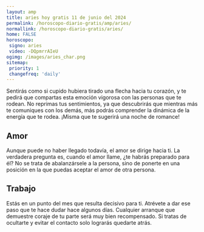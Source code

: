 ```yaml
---
layout: amp
title: aries hoy gratis 11 de junio del 2024 
permalink: /horoscopo-diario-gratis/amp/aries/
normallink: /horoscopo-diario-gratis/aries/
home: FALSE
horoscopo:
 signo: aries
 video: -DQpmrrAIeU
ogimg: /images/aries_char.png
sitemap:
 priority: 1
 changefreq: 'daily'
---
```



Sentirás como si cupido hubiera tirado una flecha hacia tu corazón, y te pedirá que compartas esta emoción vigorosa con las personas que te rodean. No reprimas tus sentimientos, ya que descubrirás que mientras más te comuniques con los demás, más podrás comprender la dinámica de la energía que te rodea. ¡Misma que te sugerirá una noche de romance!

## Amor

Aunque puede no haber llegado todavía, el amor se dirige hacia ti. La verdadera pregunta es, cuando el amor llame, ¿te habrás preparado para él? No se trata de abalanzársele a la persona, sino de ponerte en una posición en la que puedas aceptar el amor de otra persona.

## Trabajo

Estás en un punto del mes que resulta decisivo para ti. Atrévete a dar ese paso que te hace dudar hace algunos días. Cualquier arranque que demuestre coraje de tu parte será muy bien recompensado. Si tratas de ocultarte y evitar el contacto solo lograrás quedarte atrás.